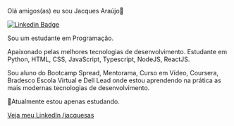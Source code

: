 Olá amigos(as) eu sou Jacques Araújo👋</h1><p>
[![Linkedin Badge](https://img.shields.io/badge/LinkedIn-0077B5?style=for-the-badge&logo=linkedin&logoColor=white)](https://www.linkedin.com/in/jacquesas)




Sou um estudante em Programação.<p> 
Apaixonado pelas melhores tecnologias de desenvolvimento.
Estudante em Python, HTML, CSS, JavaScript, Typescript, NodeJS, ReactJS.<p>
Sou aluno do Bootcamp Spread, Mentorama, Curso em Vídeo, Coursera, Bradesco Escola Virtual e Dell Lead onde estou aprendendo na prática as mais modernas tecnologias de desenvolvimento.<p>
🔭Atualmente estou apenas estudando.<p>

[Veja meu LinkedIn /jacquesas](https://www.linkedin.com/in/jacquesas)<p>
